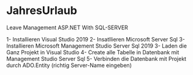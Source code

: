# JahresUrlaub
Leave Management ASP.NET With SQL-SERVER

1- Installieren Visual Studio 2019 
2- Insatllieren Microsoft Server Sql 
3- Installieren Microsoft Management Studio Server Sql 2019 
3- Laden die Ganz Projekt in Visual Studio 
4- Create alle Tabelle in Datenbank mit Management Studio Server Sql 
5- Verbinden die Datenbank mit Projekt durch ADO.Entity (richtig Server-Name eingeben) 

